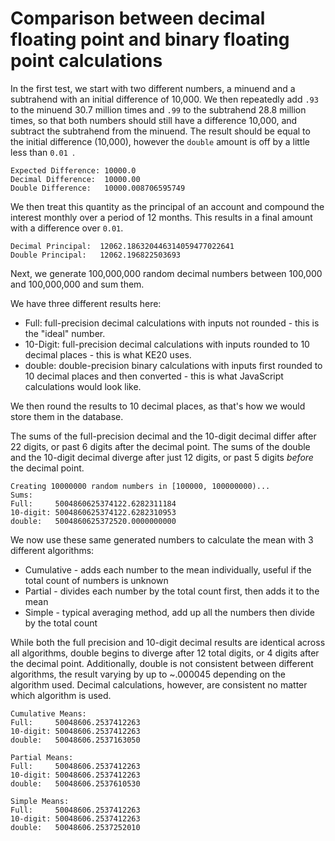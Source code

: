 # Comparison between decimal floating point and binary floating point calculations

In the first test, we start with two different numbers, a minuend and a subtrahend with an initial difference
of 10,000. We then repeatedly add `.93` to the minuend 30.7 million times and `.99` to the subtrahend 28.8
million times, so that both numbers should still have a difference 10,000, and subtract the subtrahend from
the minuend. The result should be equal to the initial difference (10,000),
however the `double` amount is off by a little less than `0.01 `.

```
Expected Difference: 10000.0
Decimal Difference:  10000.00
Double Difference:   10000.008706595749
```

We then treat this quantity as the principal of an account and compound the interest monthly over
a period of 12 months. This results in a final amount with a difference over `0.01`.

```
Decimal Principal:  12062.186320446314059477022641
Double Principal:   12062.196822503693
```

Next, we generate 100,000,000 random decimal numbers between 100,000 and 100,000,000 and sum them.

We have three different results here:
- Full: full-precision decimal calculations with inputs not rounded - this is the "ideal" number.
- 10-Digit: full-precision decimal calculations with inputs rounded to 10 decimal places - this is what KE20 uses.
- double: double-precision binary calculations with inputs first rounded to 10 decimal places and then converted - this is what JavaScript calculations would look like.

We then round the results to 10 decimal places, as that's how we would store them in the database.

The sums of the full-precision decimal and the 10-digit decimal differ after 22 digits, or past 6 digits after the decimal point.
The sums of the double and the 10-digit decimal diverge after just 12 digits, or past 5 digits *before* the decimal point.

```
Creating 10000000 random numbers in [100000, 100000000)...
Sums:
Full:     5004860625374122.6282311184
10-digit: 5004860625374122.6282310953
double:   5004860625372520.0000000000
```

We now use these same generated numbers to calculate the mean with 3 different algorithms:
- Cumulative - adds each number to the mean individually, useful if the total count of numbers is unknown
- Partial - divides each number by the total count first, then adds it to the mean
- Simple - typical averaging method, add up all the numbers then divide by the total count

While both the full precision and 10-digit decimal results are identical across all algorithms, double begins
to diverge after 12 total digits, or 4 digits after the decimal point. Additionally, double is not consistent
between different algorithms, the result varying by up to ~.000045 depending on the algorithm used. Decimal
calculations, however, are consistent no matter which algorithm is used.

```
Cumulative Means:
Full:     50048606.2537412263
10-digit: 50048606.2537412263
double:   50048606.2537163050

Partial Means:
Full:     50048606.2537412263
10-digit: 50048606.2537412263
double:   50048606.2537610530

Simple Means:
Full:     50048606.2537412263
10-digit: 50048606.2537412263
double:   50048606.2537252010
```

